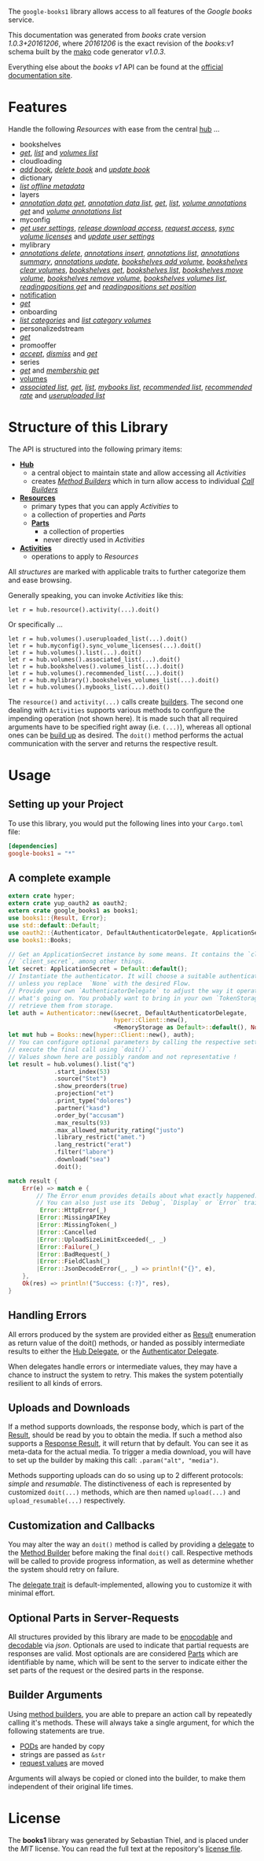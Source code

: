 <!---
DO NOT EDIT !
This file was generated automatically from 'src/mako/api/README.md.mako'
DO NOT EDIT !
-->
The `google-books1` library allows access to all features of the *Google books* service.

This documentation was generated from *books* crate version *1.0.3+20161206*, where *20161206* is the exact revision of the *books:v1* schema built by the [mako](http://www.makotemplates.org/) code generator *v1.0.3*.

Everything else about the *books* *v1* API can be found at the
[official documentation site](https://developers.google.com/books/docs/v1/getting_started).
# Features

Handle the following *Resources* with ease from the central [hub](https://docs.rs/google-books1/1.0.3+20161206/google_books1/struct.Books.html) ... 

* bookshelves
 * [*get*](https://docs.rs/google-books1/1.0.3+20161206/google_books1/struct.BookshelveGetCall.html), [*list*](https://docs.rs/google-books1/1.0.3+20161206/google_books1/struct.BookshelveListCall.html) and [*volumes list*](https://docs.rs/google-books1/1.0.3+20161206/google_books1/struct.BookshelveVolumeListCall.html)
* cloudloading
 * [*add book*](https://docs.rs/google-books1/1.0.3+20161206/google_books1/struct.CloudloadingAddBookCall.html), [*delete book*](https://docs.rs/google-books1/1.0.3+20161206/google_books1/struct.CloudloadingDeleteBookCall.html) and [*update book*](https://docs.rs/google-books1/1.0.3+20161206/google_books1/struct.CloudloadingUpdateBookCall.html)
* dictionary
 * [*list offline metadata*](https://docs.rs/google-books1/1.0.3+20161206/google_books1/struct.DictionaryListOfflineMetadataCall.html)
* layers
 * [*annotation data get*](https://docs.rs/google-books1/1.0.3+20161206/google_books1/struct.LayerAnnotationDataGetCall.html), [*annotation data list*](https://docs.rs/google-books1/1.0.3+20161206/google_books1/struct.LayerAnnotationDataListCall.html), [*get*](https://docs.rs/google-books1/1.0.3+20161206/google_books1/struct.LayerGetCall.html), [*list*](https://docs.rs/google-books1/1.0.3+20161206/google_books1/struct.LayerListCall.html), [*volume annotations get*](https://docs.rs/google-books1/1.0.3+20161206/google_books1/struct.LayerVolumeAnnotationGetCall.html) and [*volume annotations list*](https://docs.rs/google-books1/1.0.3+20161206/google_books1/struct.LayerVolumeAnnotationListCall.html)
* myconfig
 * [*get user settings*](https://docs.rs/google-books1/1.0.3+20161206/google_books1/struct.MyconfigGetUserSettingCall.html), [*release download access*](https://docs.rs/google-books1/1.0.3+20161206/google_books1/struct.MyconfigReleaseDownloadAccesCall.html), [*request access*](https://docs.rs/google-books1/1.0.3+20161206/google_books1/struct.MyconfigRequestAccesCall.html), [*sync volume licenses*](https://docs.rs/google-books1/1.0.3+20161206/google_books1/struct.MyconfigSyncVolumeLicenseCall.html) and [*update user settings*](https://docs.rs/google-books1/1.0.3+20161206/google_books1/struct.MyconfigUpdateUserSettingCall.html)
* mylibrary
 * [*annotations delete*](https://docs.rs/google-books1/1.0.3+20161206/google_books1/struct.MylibraryAnnotationDeleteCall.html), [*annotations insert*](https://docs.rs/google-books1/1.0.3+20161206/google_books1/struct.MylibraryAnnotationInsertCall.html), [*annotations list*](https://docs.rs/google-books1/1.0.3+20161206/google_books1/struct.MylibraryAnnotationListCall.html), [*annotations summary*](https://docs.rs/google-books1/1.0.3+20161206/google_books1/struct.MylibraryAnnotationSummaryCall.html), [*annotations update*](https://docs.rs/google-books1/1.0.3+20161206/google_books1/struct.MylibraryAnnotationUpdateCall.html), [*bookshelves add volume*](https://docs.rs/google-books1/1.0.3+20161206/google_books1/struct.MylibraryBookshelveAddVolumeCall.html), [*bookshelves clear volumes*](https://docs.rs/google-books1/1.0.3+20161206/google_books1/struct.MylibraryBookshelveClearVolumeCall.html), [*bookshelves get*](https://docs.rs/google-books1/1.0.3+20161206/google_books1/struct.MylibraryBookshelveGetCall.html), [*bookshelves list*](https://docs.rs/google-books1/1.0.3+20161206/google_books1/struct.MylibraryBookshelveListCall.html), [*bookshelves move volume*](https://docs.rs/google-books1/1.0.3+20161206/google_books1/struct.MylibraryBookshelveMoveVolumeCall.html), [*bookshelves remove volume*](https://docs.rs/google-books1/1.0.3+20161206/google_books1/struct.MylibraryBookshelveRemoveVolumeCall.html), [*bookshelves volumes list*](https://docs.rs/google-books1/1.0.3+20161206/google_books1/struct.MylibraryBookshelveVolumeListCall.html), [*readingpositions get*](https://docs.rs/google-books1/1.0.3+20161206/google_books1/struct.MylibraryReadingpositionGetCall.html) and [*readingpositions set position*](https://docs.rs/google-books1/1.0.3+20161206/google_books1/struct.MylibraryReadingpositionSetPositionCall.html)
* [notification](https://docs.rs/google-books1/1.0.3+20161206/google_books1/struct.Notification.html)
 * [*get*](https://docs.rs/google-books1/1.0.3+20161206/google_books1/struct.NotificationGetCall.html)
* onboarding
 * [*list categories*](https://docs.rs/google-books1/1.0.3+20161206/google_books1/struct.OnboardingListCategoryCall.html) and [*list category volumes*](https://docs.rs/google-books1/1.0.3+20161206/google_books1/struct.OnboardingListCategoryVolumeCall.html)
* personalizedstream
 * [*get*](https://docs.rs/google-books1/1.0.3+20161206/google_books1/struct.PersonalizedstreamGetCall.html)
* promooffer
 * [*accept*](https://docs.rs/google-books1/1.0.3+20161206/google_books1/struct.PromoofferAcceptCall.html), [*dismiss*](https://docs.rs/google-books1/1.0.3+20161206/google_books1/struct.PromoofferDismisCall.html) and [*get*](https://docs.rs/google-books1/1.0.3+20161206/google_books1/struct.PromoofferGetCall.html)
* series
 * [*get*](https://docs.rs/google-books1/1.0.3+20161206/google_books1/struct.SeryGetCall.html) and [*membership get*](https://docs.rs/google-books1/1.0.3+20161206/google_books1/struct.SeryMembershipGetCall.html)
* [volumes](https://docs.rs/google-books1/1.0.3+20161206/google_books1/struct.Volume.html)
 * [*associated list*](https://docs.rs/google-books1/1.0.3+20161206/google_books1/struct.VolumeAssociatedListCall.html), [*get*](https://docs.rs/google-books1/1.0.3+20161206/google_books1/struct.VolumeGetCall.html), [*list*](https://docs.rs/google-books1/1.0.3+20161206/google_books1/struct.VolumeListCall.html), [*mybooks list*](https://docs.rs/google-books1/1.0.3+20161206/google_books1/struct.VolumeMybookListCall.html), [*recommended list*](https://docs.rs/google-books1/1.0.3+20161206/google_books1/struct.VolumeRecommendedListCall.html), [*recommended rate*](https://docs.rs/google-books1/1.0.3+20161206/google_books1/struct.VolumeRecommendedRateCall.html) and [*useruploaded list*](https://docs.rs/google-books1/1.0.3+20161206/google_books1/struct.VolumeUseruploadedListCall.html)




# Structure of this Library

The API is structured into the following primary items:

* **[Hub](https://docs.rs/google-books1/1.0.3+20161206/google_books1/struct.Books.html)**
    * a central object to maintain state and allow accessing all *Activities*
    * creates [*Method Builders*](https://docs.rs/google-books1/1.0.3+20161206/google_books1/trait.MethodsBuilder.html) which in turn
      allow access to individual [*Call Builders*](https://docs.rs/google-books1/1.0.3+20161206/google_books1/trait.CallBuilder.html)
* **[Resources](https://docs.rs/google-books1/1.0.3+20161206/google_books1/trait.Resource.html)**
    * primary types that you can apply *Activities* to
    * a collection of properties and *Parts*
    * **[Parts](https://docs.rs/google-books1/1.0.3+20161206/google_books1/trait.Part.html)**
        * a collection of properties
        * never directly used in *Activities*
* **[Activities](https://docs.rs/google-books1/1.0.3+20161206/google_books1/trait.CallBuilder.html)**
    * operations to apply to *Resources*

All *structures* are marked with applicable traits to further categorize them and ease browsing.

Generally speaking, you can invoke *Activities* like this:

```Rust,ignore
let r = hub.resource().activity(...).doit()
```

Or specifically ...

```ignore
let r = hub.volumes().useruploaded_list(...).doit()
let r = hub.myconfig().sync_volume_licenses(...).doit()
let r = hub.volumes().list(...).doit()
let r = hub.volumes().associated_list(...).doit()
let r = hub.bookshelves().volumes_list(...).doit()
let r = hub.volumes().recommended_list(...).doit()
let r = hub.mylibrary().bookshelves_volumes_list(...).doit()
let r = hub.volumes().mybooks_list(...).doit()
```

The `resource()` and `activity(...)` calls create [builders][builder-pattern]. The second one dealing with `Activities` 
supports various methods to configure the impending operation (not shown here). It is made such that all required arguments have to be 
specified right away (i.e. `(...)`), whereas all optional ones can be [build up][builder-pattern] as desired.
The `doit()` method performs the actual communication with the server and returns the respective result.

# Usage

## Setting up your Project

To use this library, you would put the following lines into your `Cargo.toml` file:

```toml
[dependencies]
google-books1 = "*"
```

## A complete example

```Rust
extern crate hyper;
extern crate yup_oauth2 as oauth2;
extern crate google_books1 as books1;
use books1::{Result, Error};
use std::default::Default;
use oauth2::{Authenticator, DefaultAuthenticatorDelegate, ApplicationSecret, MemoryStorage};
use books1::Books;

// Get an ApplicationSecret instance by some means. It contains the `client_id` and 
// `client_secret`, among other things.
let secret: ApplicationSecret = Default::default();
// Instantiate the authenticator. It will choose a suitable authentication flow for you, 
// unless you replace  `None` with the desired Flow.
// Provide your own `AuthenticatorDelegate` to adjust the way it operates and get feedback about 
// what's going on. You probably want to bring in your own `TokenStorage` to persist tokens and
// retrieve them from storage.
let auth = Authenticator::new(&secret, DefaultAuthenticatorDelegate,
                              hyper::Client::new(),
                              <MemoryStorage as Default>::default(), None);
let mut hub = Books::new(hyper::Client::new(), auth);
// You can configure optional parameters by calling the respective setters at will, and
// execute the final call using `doit()`.
// Values shown here are possibly random and not representative !
let result = hub.volumes().list("q")
             .start_index(53)
             .source("Stet")
             .show_preorders(true)
             .projection("et")
             .print_type("dolores")
             .partner("kasd")
             .order_by("accusam")
             .max_results(93)
             .max_allowed_maturity_rating("justo")
             .library_restrict("amet.")
             .lang_restrict("erat")
             .filter("labore")
             .download("sea")
             .doit();

match result {
    Err(e) => match e {
        // The Error enum provides details about what exactly happened.
        // You can also just use its `Debug`, `Display` or `Error` traits
         Error::HttpError(_)
        |Error::MissingAPIKey
        |Error::MissingToken(_)
        |Error::Cancelled
        |Error::UploadSizeLimitExceeded(_, _)
        |Error::Failure(_)
        |Error::BadRequest(_)
        |Error::FieldClash(_)
        |Error::JsonDecodeError(_, _) => println!("{}", e),
    },
    Ok(res) => println!("Success: {:?}", res),
}

```
## Handling Errors

All errors produced by the system are provided either as [Result](https://docs.rs/google-books1/1.0.3+20161206/google_books1/enum.Result.html) enumeration as return value of 
the doit() methods, or handed as possibly intermediate results to either the 
[Hub Delegate](https://docs.rs/google-books1/1.0.3+20161206/google_books1/trait.Delegate.html), or the [Authenticator Delegate](https://docs.rs/yup-oauth2/*/yup_oauth2/trait.AuthenticatorDelegate.html).

When delegates handle errors or intermediate values, they may have a chance to instruct the system to retry. This 
makes the system potentially resilient to all kinds of errors.

## Uploads and Downloads
If a method supports downloads, the response body, which is part of the [Result](https://docs.rs/google-books1/1.0.3+20161206/google_books1/enum.Result.html), should be
read by you to obtain the media.
If such a method also supports a [Response Result](https://docs.rs/google-books1/1.0.3+20161206/google_books1/trait.ResponseResult.html), it will return that by default.
You can see it as meta-data for the actual media. To trigger a media download, you will have to set up the builder by making
this call: `.param("alt", "media")`.

Methods supporting uploads can do so using up to 2 different protocols: 
*simple* and *resumable*. The distinctiveness of each is represented by customized 
`doit(...)` methods, which are then named `upload(...)` and `upload_resumable(...)` respectively.

## Customization and Callbacks

You may alter the way an `doit()` method is called by providing a [delegate](https://docs.rs/google-books1/1.0.3+20161206/google_books1/trait.Delegate.html) to the 
[Method Builder](https://docs.rs/google-books1/1.0.3+20161206/google_books1/trait.CallBuilder.html) before making the final `doit()` call. 
Respective methods will be called to provide progress information, as well as determine whether the system should 
retry on failure.

The [delegate trait](https://docs.rs/google-books1/1.0.3+20161206/google_books1/trait.Delegate.html) is default-implemented, allowing you to customize it with minimal effort.

## Optional Parts in Server-Requests

All structures provided by this library are made to be [enocodable](https://docs.rs/google-books1/1.0.3+20161206/google_books1/trait.RequestValue.html) and 
[decodable](https://docs.rs/google-books1/1.0.3+20161206/google_books1/trait.ResponseResult.html) via *json*. Optionals are used to indicate that partial requests are responses 
are valid.
Most optionals are are considered [Parts](https://docs.rs/google-books1/1.0.3+20161206/google_books1/trait.Part.html) which are identifiable by name, which will be sent to 
the server to indicate either the set parts of the request or the desired parts in the response.

## Builder Arguments

Using [method builders](https://docs.rs/google-books1/1.0.3+20161206/google_books1/trait.CallBuilder.html), you are able to prepare an action call by repeatedly calling it's methods.
These will always take a single argument, for which the following statements are true.

* [PODs][wiki-pod] are handed by copy
* strings are passed as `&str`
* [request values](https://docs.rs/google-books1/1.0.3+20161206/google_books1/trait.RequestValue.html) are moved

Arguments will always be copied or cloned into the builder, to make them independent of their original life times.

[wiki-pod]: http://en.wikipedia.org/wiki/Plain_old_data_structure
[builder-pattern]: http://en.wikipedia.org/wiki/Builder_pattern
[google-go-api]: https://github.com/google/google-api-go-client

# License
The **books1** library was generated by Sebastian Thiel, and is placed 
under the *MIT* license.
You can read the full text at the repository's [license file][repo-license].

[repo-license]: https://github.com/Byron/google-apis-rsblob/master/LICENSE.md
